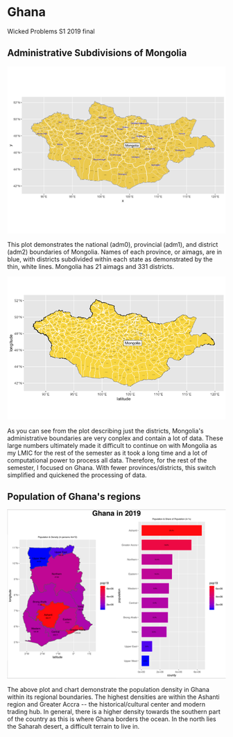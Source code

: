 # Ghana

Wicked Problems S1 2019 final

## Administrative Subdivisions of Mongolia

![](mongolia.png)

This plot demonstrates the national (adm0), provincial (adm1), and district (adm2) boundaries of Mongolia. Names of each province, or aimags, are in blue, with districts subdivided within each state as demonstrated by the thin, white lines. Mongolia has 21 aimags and 331 districts. 

![](closeupmon.png)

As you can see from the plot describing just the districts, Mongolia's administrative boundaries are very conplex and contain a lot of data. These large numbers ultimately made it difficult to continue on with Mongolia as my LMIC for the rest of the semester as it took a long time and a lot of computational power to process all data. Therefore, for the rest of the semester, I focused on Ghana. With fewer provinces/districts, this switch simplified and quickened the processing of data. 

## Population of Ghana's regions

![](ghana2019.png)

The above plot and chart demonstrate the population density in Ghana within its regional boundaries. The highest densities are within the Ashanti region and Greater Accra -- the historical/cultural center and modern trading hub. In general, there is a higher density towards the southern part of the country as this is where Ghana borders the ocean. In the north lies the Saharah desert, a difficult terrain to live in. 
